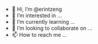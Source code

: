 - 👋 Hi, I’m @erintzeng
- 👀 I’m interested in ...
- 🌱 I’m currently learning ...
- 💞️ I’m looking to collaborate on ...
- 📫 How to reach me ...

<!---
erintzeng/erintzeng is a ✨ special ✨ repository because its `README.md` (this file) appears on your GitHub profile.
You can click the Preview link to take a look at your changes.
--->
